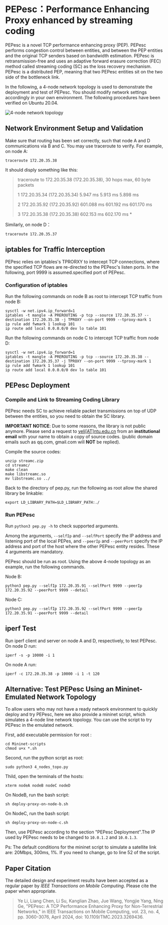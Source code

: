 # PEPesc：Performance Enhancing Proxy enhanced by streaming coding

PEPesc is a novel TCP performance enhancing proxy (PEP). PEPesc performs congestion control between entities, and between the PEP entities and the original TCP senders based on bandwidth estimation. PEPesc is retransmission-free and uses an adaptive forward erasure correction (FEC) method called streaming coding (SC) as the loss recovery mechanism. PEPesc is a distributed PEP, meaning that two PEPesc entities sit on the two side of the bottleneck link.

In the following, a 4-node network topology is used to demonstrate the deployment and test of PEPesc. You should modify network settings accordingly in your own environment. The following procedures have been verified on Ubuntu 20.04.

![4-node network topology](https://s2.loli.net/2022/08/20/PKbpVBHOykzQofg.jpg)

## Network Environment Setup and Validation
Make sure that routing has been set correctly, such that node A and D communications via B and C. You may use traceroute to verify. For example, on node A:

    traceroute 172.20.35.38

It should disply something like this:

> traceroute to 172.20.35.38 (172.20.35.38), 30 hops max, 60 byte packets
> 
>  1  172.20.35.34 (172.20.35.34)  5.947 ms  5.913 ms  5.898 ms
>  
>  2  172.20.35.92 (172.20.35.92)  601.088 ms  601.192 ms  601.170 ms
>  
>  3  172.20.35.38 (172.20.35.38)  602.153 ms  602.170 ms *

Similarly, on node D：

    traceroute 172.20.35.37

## iptables for Traffic Interception

PEPesc relies on iptables's TPRORXY to intercept TCP connections, where the specified TCP flows are re-directed to the PEPesc's listen ports. In the following, port 9999 is assumed.specified port of PEPesc. 

### Configuration of iptables

Run the following commands on node B as root to intercept TCP traffic from node B:

    sysctl -w net.ipv4.ip_forward=1
    iptables -t mangle -A PREROUTING -p tcp --source 172.20.35.37 --destination 172.20.35.38 -j TPROXY --on-port 9999 --tproxy-mark 1
    ip rule add fwmark 1 lookup 101
    ip route add local 0.0.0.0/0 dev lo table 101

Run the following commands on node C to intercept TCP traffic from node D:

    sysctl -w net.ipv4.ip_forward=1
    iptables -t mangle -A PREROUTING -p tcp --source 172.20.35.38 --destination 172.20.35.37 -j TPROXY --on-port 9999 --tproxy-mark 1
    ip rule add fwmark 1 lookup 101
    ip route add local 0.0.0.0/0 dev lo table 101

## PEPesc Deployment
### Compile and Link to Streaming Coding Library
PEPesc needs SC to achieve reliable packet transmissions on top of UDP between the entities, so you need to obtain the SC library. 

**IMPORTANT NOTICE**: Due to some reasons, the library is not public anymore. Please send a request to <ins>yeli[AT]ntu.edu.cn</ins> from an **institutional email** with your name to obtain a copy of source codes. (public domain emails such as qq.com, gmail.com will **NOT** be replied). 

Compile the source codes:

    unzip streamc.zip
    cd streamc/
    make clean
    make libstreamc.so
    mv libstreamc.so ../

Back to the directory of pep.py, run the following as root allow the shared library be linkable:

    export LD_LIBRARY_PATH=$LD_LIBRARY_PATH:./

### Run PEPesc

Run `python3 pep.py -h` to check supported arguments.

Among the arguments, `--selfIp` and `--selfPort` specify the IP address and listening port of the local PEPes, and `--peerIp` and `--peerPort` specify the IP address and port of the host where the other PEPesc entity resides. These 4 arguments are mandatory.

PEPesc should be run as root. Using the above 4-node topology as an example, run the following commands.

Node B:

    python3 pep.py --selfIp 172.20.35.91 --selfPort 9999 --peerIp 172.20.35.92 --peerPort 9999 --detail

Node C:

    python3 pep.py --selfIp 172.20.35.92 --selfPort 9999 --peerIp 172.20.35.91 --peerPort 9999 --detail

## iperf Test
Run iperf client and server on node A and D, respectively, to test PEPesc. On node D run:
```
iperf -s -p 10000 -i 1
```
On node A run:
```
iperf -c 172.20.35.38 -p 10000 -i 1 -t 120
```

## Alternative: Test PEPesc Using an Mininet-Emulated Network Topology

To allow users who may not have a ready network environment to quickly deploy and try PEPesc, here we also provide a mininet script, which simulates a 4-node line network topology. You can use the script to try PEPesc in the emulated network.

First, add executable permission for root :

```
cd Mininet-scripts
chmod u+x *.sh
```

Second, run the python script as root:

```
sudo python3 4_nodes_topo.py
```

Thild, open the terminals of the hosts:

```
xterm nodeA nodeB nodeC nodeD
```

On NodeB, run the bash script:

```
sh deploy-proxy-on-node-b.sh
```

On NodeC, run the bash script:

```
sh deploy-proxy-on-node-c.sh
```

Then, use PEPesc according to the section "PEPesc Deployment".The IP used by PEPesc needs to be changed to `10.0.1.2` and `10.0.1.3`.

Ps: The default conditions for the mininet script to simulate a satellite link are: 20Mbps, 300ms, 1%. If you need to change, go to line 52 of the script.

## Paper Citation

The detailed design and experiment results have been accepted as a regular paper by _IEEE Transactions on Mobile Computing_. Please cite the paper when appropriate.

<blockquote>
Ye Li, Liang Chen, Li Su, Kanglian Zhao, Jue Wang, Yongjie Yang, Ning Ge, "PEPesc: A TCP Performance Enhancing Proxy for Non-Terrestrial Networks," in IEEE Transactions on Mobile Computing, vol. 23, no. 4, pp. 3060-3076, April 2024, doi: 10.1109/TMC.2023.3269436.
</blockquote>
